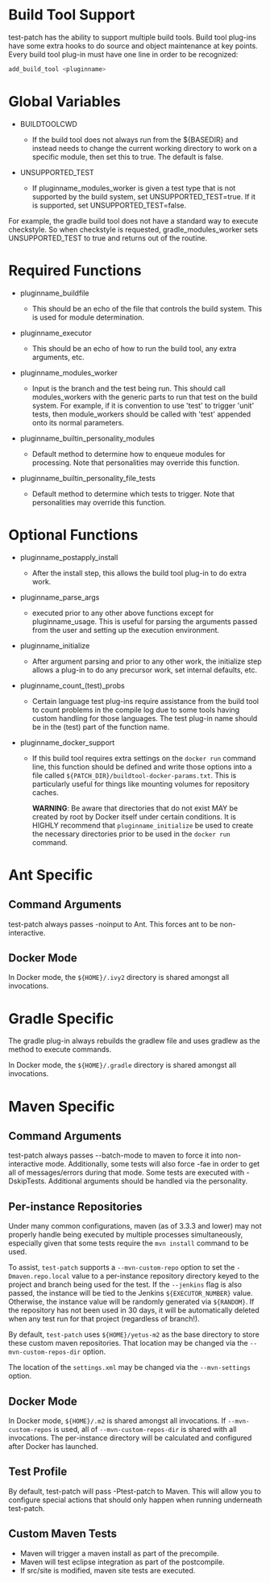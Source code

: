 <!---
  Licensed to the Apache Software Foundation (ASF) under one
  or more contributor license agreements.  See the NOTICE file
  distributed with this work for additional information
  regarding copyright ownership.  The ASF licenses this file
  to you under the Apache License, Version 2.0 (the
  "License"); you may not use this file except in compliance
  with the License.  You may obtain a copy of the License at

    http://www.apache.org/licenses/LICENSE-2.0

  Unless required by applicable law or agreed to in writing,
  software distributed under the License is distributed on an
  "AS IS" BASIS, WITHOUT WARRANTIES OR CONDITIONS OF ANY
  KIND, either express or implied.  See the License for the
  specific language governing permissions and limitations
  under the License.
-->

Build Tool Support
===================

test-patch has the ability to support multiple build tools.  Build tool plug-ins have some extra hooks to do source and object maintenance at key points. Every build tool plug-in must have one line in order to be recognized:

```bash
add_build_tool <pluginname>
```

# Global Variables

* BUILDTOOLCWD

    - If the build tool does not always run from the ${BASEDIR} and instead needs to change the current working directory to work on a specific module, then set this to true.  The default is false.

* UNSUPPORTED_TEST

    - If pluginname\_modules\_worker is given a test type that is not supported by the build system, set UNSUPPORTED_TEST=true.  If it is supported, set UNSUPPORTED_TEST=false.

For example, the gradle build tool does not have a standard way to execute checkstyle. So when checkstyle is requested, gradle\_modules\_worker sets UNSUPPORTED_TEST to true and returns out of the routine.

# Required Functions

* pluginname\_buildfile

    - This should be an echo of the file that controls the build system.  This is used for module determination.

* pluginname\_executor

    - This should be an echo of how to run the build tool, any extra arguments, etc.

* pluginname\_modules\_worker

    - Input is the branch and the test being run.  This should call modules_workers with the generic parts to run that test on the build system.  For example, if it is convention to use 'test' to trigger 'unit' tests, then module_workers should be called with 'test' appended onto its normal parameters.

* pluginname\_builtin_personality\_modules

    - Default method to determine how to enqueue modules for processing.  Note that personalities may override this function.

* pluginname\_builtin_personality\_file\_tests

    - Default method to determine which tests to trigger.  Note that personalities may override this function.

# Optional Functions

* pluginname\_postapply\_install

    - After the install step, this allows the build tool plug-in to do extra work.

* pluginname\_parse\_args

    - executed prior to any other above functions except for pluginname\_usage. This is useful for parsing the arguments passed from the user and setting up the execution environment.

* pluginname\_initialize

    - After argument parsing and prior to any other work, the initialize step allows a plug-in to do any precursor work, set internal defaults, etc.

* pluginname\_count\_(test)\_probs

    - Certain language test plug-ins require assistance from the build tool to count problems in the compile log due to some tools having custom handling for those languages.  The test plug-in name should be in the (test) part of the function name.

* pluginname\_docker\_support

    - If this build tool requires extra settings on the `docker run` command line, this function should be defined and write those options into a file called `${PATCH_DIR}/buildtool-docker-params.txt`.  This is particularly useful for things like mounting volumes for repository caches.

       **WARNING**: Be aware that directories that do not exist MAY be created by root by Docker itself under certain conditions.  It is HIGHLY recommend that `pluginname_initialize` be used to create the necessary directories prior to be used in the `docker run` command.

# Ant Specific

## Command Arguments

test-patch always passes -noinput to Ant.  This forces ant to be non-interactive.

## Docker Mode

In Docker mode, the `${HOME}/.ivy2` directory is shared amongst all invocations.

# Gradle Specific

The gradle plug-in always rebuilds the gradlew file and uses gradlew as the method to execute commands.

In Docker mode, the `${HOME}/.gradle` directory is shared amongst all invocations.

# Maven Specific

## Command Arguments

test-patch always passes --batch-mode to maven to force it into non-interactive mode.  Additionally, some tests will also force -fae in order to get all of messages/errors during that mode. Some tests are executed with -DskipTests.  Additional arguments should be handled via the personality.

##  Per-instance Repositories

Under many common configurations, maven (as of 3.3.3 and lower) may not properly handle being executed by multiple processes simultaneously, especially given that some tests require the `mvn install` command to be used.

To assist, `test-patch` supports a `--mvn-custom-repo` option to set the `-Dmaven.repo.local` value to a per-instance repository directory keyed to the project and branch being used for the test.  If the `--jenkins` flag is also passed, the instance will be tied to the Jenkins `${EXECUTOR_NUMBER}` value.  Otherwise, the instance value will be randomly generated via `${RANDOM}`.  If the repository has not been used in 30 days, it will be automatically deleted when any test run for that project (regardless of branch!).

By default, `test-patch` uses `${HOME}/yetus-m2` as the base directory to store these custom maven repositories.  That location may be changed via the `--mvn-custom-repos-dir` option.

The location of the `settings.xml` may be changed via the `--mvn-settings` option.

## Docker Mode

In Docker mode, `${HOME}/.m2` is shared amongst all invocations.  If `--mvn-custom-repos` is used, all of `--mvn-custom-repos-dir` is shared with all invocations.  The per-instance directory will be calculated and configured after Docker has launched.

## Test Profile

By default, test-patch will pass -Ptest-patch to Maven. This will allow you to configure special actions that should only happen when running underneath test-patch.

## Custom Maven Tests

* Maven will trigger a maven install as part of the precompile.
* Maven will test eclipse integration as part of the postcompile.
* If src/site is modified, maven site tests are executed.
